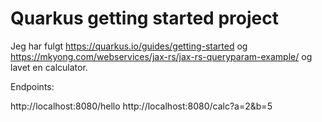# Quarkus getting started project

Jeg har fulgt https://quarkus.io/guides/getting-started og https://mkyong.com/webservices/jax-rs/jax-rs-queryparam-example/ og lavet en calculator. 

Endpoints: 

http://localhost:8080/hello
http://localhost:8080/calc?a=2&b=5


